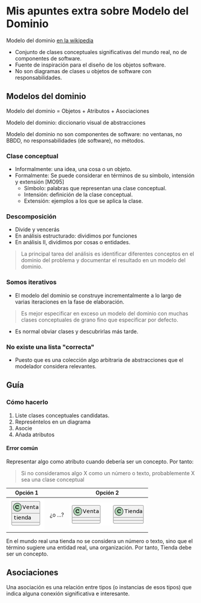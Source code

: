# Mis apuntes extra sobre Modelo del Dominio

Modelo del dominio [en la wikipedia](https://es.wikipedia.org/wiki/Modelo_de_dominio)

* Conjunto de clases conceptuales significativas del mundo real, no de componentes de software.
* Fuente de inspiración para el diseño de los objetos software.
* No son diagramas de clases u objetos de software con responsabilidades.

## Modelos del dominio

Modelo del dominio = Objetos + Atributos + Asociaciones

Modelo del dominio: diccionario visual de abstracciones

Modelo del dominio no son componentes de software: no ventanas, no BBDD, no responsabilidades (de software), no métodos.

### Clase conceptual

- Informalmente: una idea, una cosa o un objeto.
- Formalmente: Se puede considerar en términos de su símbolo, intensión y extensión [MO95]
  - Símbolo: palabras que representan una clase conceptual.
  - Intensión: definición de la clase conceptual.
  - Extensión: ejemplos a los que se aplica la clase.

### Descomposición

- Divide y vencerás
- En análisis estructurado: dividimos por funciones
- En análisis II, dividimos por cosas o entidades.

> La principal tarea del análisis es identificar diferentes conceptos en el dominio del problema y documentar el resultado en un modelo del dominio.

### Somos iterativos

- El modelo del dominio se construye incrementalmente a lo largo de varias iteraciones en la fase de elaboración.

> Es mejor especificar en exceso un modelo del dominio con muchas clases conceptuales de grano fino que especificar por defecto.

- Es normal obviar clases y descubrirlas más tarde.

### No existe una lista "correcta"

- Puesto que es una colección algo arbitraria de abstracciones que el modelador considera relevantes.

## Guía

### Cómo hacerlo

1. Liste clases conceptuales candidatas.
1. Represéntelos en un diagrama
1. Asocie
1. Añada atributos

#### Error común

Representar algo como atributo cuando debería ser un concepto. Por tanto:

> Si no consideramos algo X como un número o texto, probablemente X sea una clase conceptual

|Opción 1 | | Opción 2 
|-|-|-|
|![](../images/claseVenta.png)|¿o ...?|![](../images/claseVentaTienda.png)

En el mundo real una tienda no se considera un número o texto, sino que el término sugiere una entidad real, una organización. Por tanto, Tienda debe ser un concepto.

## Asociaciones

Una asociación es una relación entre tipos (o instancias de esos tipos) que indica alguna conexión significativa e interesante.